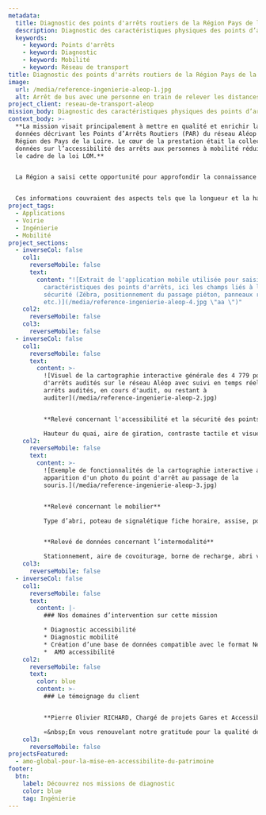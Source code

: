 ```yaml
---
metadata:
  title: Diagnostic des points d'arrêts routiers de la Région Pays de la Loire
  description: Diagnostic des caractéristiques physiques des points d’arrêts routiers.
  keywords:
    - keyword: Points d'arrêts
    - keyword: Diagnostic
    - keyword: Mobilité
    - keyword: Réseau de transport
title: Diagnostic des points d'arrêts routiers de la Région Pays de la Loire
image:
  url: /media/reference-ingenierie-aleop-1.jpg
  alt: Arrêt de bus avec une personne en train de relever les distances.
project_client: reseau-de-transport-aleop
mission_body: Diagnostic des caractéristiques physiques des points d’arrêts routiers.
context_body: >-
  **La mission visait principalement à mettre en qualité et enrichir la base de
  données décrivant les Points d’Arrêts Routiers (PAR) du réseau Aléop de la
  Région des Pays de la Loire. Le cœur de la prestation était la collecte des
  données sur l’accessibilité des arrêts aux personnes à mobilité réduite dans
  le cadre de la loi LOM.**


  La Région a saisi cette opportunité pour approfondir la connaissance de ses PAR, élargissant la collecte des données à divers champs tels que le mobilier, la sécurité, l’intermodalité et l’environnement immédiat des points d’arrêt. 


  Ces informations couvraient des aspects tels que la longueur et la hauteur de quai, la présence d’abris voyageurs, de poubelles, la signalisation verticale routière et à destination des voyageurs, la présence d’un zébra, de boxs sécurisés pour les vélos, ou encore la présence d’aires de covoiturage et de bornes de recharge pour véhicules électriques.
project_tags:
  - Applications
  - Voirie
  - Ingénierie
  - Mobilité
project_sections:
  - inverseCol: false
    col1:
      reverseMobile: false
      text:
        content: "![Extrait de l'application mobile utilisée pour saisir les
          caractéristiques des points d'arrêts, ici les champs liés à la
          sécurité (Zébra, positionnement du passage piéton, panneaux routiers,
          etc.)](/media/reference-ingenierie-aleop-4.jpg \"aa \")"
    col2:
      reverseMobile: false
    col3:
      reverseMobile: false
  - inverseCol: false
    col1:
      reverseMobile: false
      text:
        content: >-
          ![Visuel de la cartographie interactive générale des 4 779 points
          d'arrêts audités sur le réseau Aléop avec suivi en temps réel des
          arrêts audités, en cours d'audit, ou restant à
          auditer](/media/reference-ingenierie-aleop-2.jpg)


          **Relevé concernant l'accessibilité et la sécurité des points d'arrêts**\

          Hauteur du quai, aire de giration, contraste tactile et visuel, signalétique, zébra, panneaux routiers, configuration de l’arrêt…
    col2:
      reverseMobile: false
      text:
        content: >-
          ![Exemple de fonctionnalités de la cartographie interactive avec
          apparition d'un photo du point d'arrêt au passage de la
          souris.](/media/reference-ingenierie-aleop-3.jpg)


          **Relevé concernant le mobilier** 

          Type d’abri, poteau de signalétique fiche horaire, assise, poubelle…


          **Relevé de données concernant l’intermodalité**

          Stationnement, aire de covoiturage, borne de recharge, abri vélo…
    col3:
      reverseMobile: false
  - inverseCol: false
    col1:
      reverseMobile: false
      text:
        content: |-
          ### Nos domaines d’intervention sur cette mission

          * Diagnostic accessibilité
          * Diagnostic mobilité
          * Création d’une base de données compatible avec le format Netex
          *  ﻿AMO accessibilité
    col2:
      reverseMobile: false
      text:
        color: blue
        content: >-
          ### Le témoignage du client


          **Pierre Olivier RICHARD, Chargé de projets Gares et Accessibilité.**

          «&nbsp;En vous renouvelant notre gratitude pour la qualité de la prestation fournie, nous sommes convaincus que ces données enrichies contribueront de manière substantielle à l'amélioration continue du réseau Aléop, optimisant ainsi l’expérience des usagers&nbsp;».
    col3:
      reverseMobile: false
projectsFeatured:
  - amo-global-pour-la-mise-en-accessibilite-du-patrimoine
footer:
  btn:
    label: Découvrez nos missions de diagnostic
    color: blue
    tag: Ingénierie
---
```

